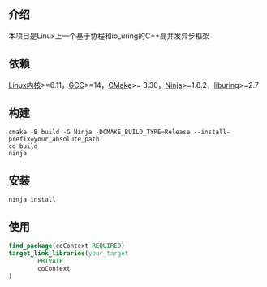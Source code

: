 ## 介绍

本项目是Linux上一个基于协程和io_uring的C++高并发异步框架

## 依赖

[Linux内核](https://www.kernel.org)>=6.11，[GCC](https://gcc.gnu.org)>=14，[CMake](https://cmake.org)>=
3.30，[Ninja](https://ninja-build.org/)>=1.8.2，[liburing](https://github.com/axboe/liburing)>=2.7

## 构建

```shell
cmake -B build -G Ninja -DCMAKE_BUILD_TYPE=Release --install-prefix=your_absolute_path
cd build
ninja
```

## 安装

```shell
ninja install
```

## 使用

```cmake
find_package(coContext REQUIRED)
target_link_libraries(your_target
        PRIVATE
        coContext
)
```
